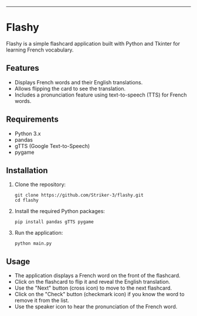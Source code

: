 
---

# Flashy

Flashy is a simple flashcard application built with Python and Tkinter for learning French vocabulary.

## Features

- Displays French words and their English translations.
- Allows flipping the card to see the translation.
- Includes a pronunciation feature using text-to-speech (TTS) for French words.

## Requirements

- Python 3.x
- pandas
- gTTS (Google Text-to-Speech)
- pygame

## Installation

1. Clone the repository:
   ```
   git clone https://github.com/Striker-3/flashy.git
   cd flashy
   ```

2. Install the required Python packages:
   ```
   pip install pandas gTTS pygame
   ```

3. Run the application:
   ```
   python main.py
   ```

## Usage

- The application displays a French word on the front of the flashcard.
- Click on the flashcard to flip it and reveal the English translation.
- Use the "Next" button (cross icon) to move to the next flashcard.
- Click on the "Check" button (checkmark icon) if you know the word to remove it from the list.
- Use the speaker icon to hear the pronunciation of the French word.




